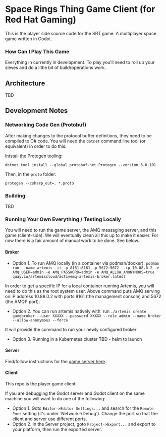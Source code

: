 # Space Rings Thing Game Client (for Red Hat Gaming)
This is the player side source code for the SRT game. A multiplayer space game written in Godot.

### How Can I Play This Game
Everything in currently in development. To play you'll need to roll up your sleves and do a little bit of build/operations work.

## Architecture
TBD

## Development Notes
### Networking Code Gen (Protobuf)
After making changes to the protocol buffer definitions, they need to be compiled to C# code.
You will need the `dotnet` command line tool (or equivalent) in order to do this.

Intstall the Protogen tooling:
```
dotnet tool install --global protobuf-net.Protogen --version 3.0.101
```

Then, in the `proto` folder:
```
protogen --csharp_out=. *.proto
```

### Building
TBD

### Running Your Own Everything / Testing Locally
You will need to run the game server, the AMQ messaging server, and this game (client-side).
We will eventually clean all this up to make it easier. For now there is a fair amount of manual work to be done. See below...

#### Broker
* Option 1. To run AMQ locally (in a container via podman/docker):
`podman run --name artemis -it -p 8161:8161 -p 5672:5672 --ip 10.88.0.2 -e AMQ_USER=admin -e AMQ_PASSWORD=admin -e AMQ_ALLOW_ANONYMOUS=true quay.io/artemiscloud/activemq-artemis-broker:latest`

In order to get a specific IP for a local container running Artemis, you will need to do this as the root system user.
Above command puts AMQ serving on IP address 10.88.0.2 with ports 8161 (the management console) and 5672 (the AMQP port).

* Option 2. You can run artemis natively with:
run `./artemis create gamebroker --user XXXXX --password XXXXX --role admin --name broker --allow-anonymous --force`

It will provide the command to run your newly configured broker

* Option 3. Running in a Kubernetes cluster
TBD - helm to launch

#### Server
Find/follow instructions for the [game server here](https://github.com/redhat-gamedev/srt-godot-server).

#### Client
This repo is the player game client.

If you are debugging the Godot server and Godot client on the same machine you will want to do one of the following:
* Option 1. Goto `Editor->Editor Settings...` and search for the `Remote Port` setting (it's under `Network->Debug'). Change the port so that the client and server use different ports.
* Option 2. In the Server project, goto `Project->Export...` and export to your platform, then run the exported server.